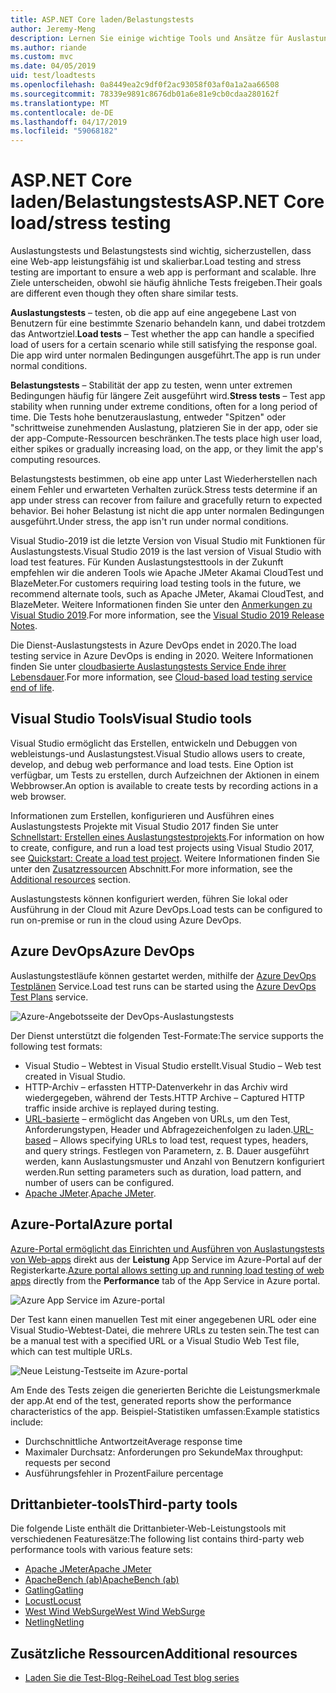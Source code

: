 ```yaml
---
title: ASP.NET Core laden/Belastungstests
author: Jeremy-Meng
description: Lernen Sie einige wichtige Tools und Ansätze für Auslastungstests und Belastungstests in ASP.NET Core-apps.
ms.author: riande
ms.custom: mvc
ms.date: 04/05/2019
uid: test/loadtests
ms.openlocfilehash: 0a8449ea2c9df0f2ac93058f03af0a1a2aa66508
ms.sourcegitcommit: 78339e9891c8676db01a6e81e9cb0cdaa280162f
ms.translationtype: MT
ms.contentlocale: de-DE
ms.lasthandoff: 04/17/2019
ms.locfileid: "59068182"
---
```

# <a name="aspnet-core-loadstress-testing"></a><span data-ttu-id="bcbfe-103">ASP.NET Core laden/Belastungstests</span><span class="sxs-lookup"><span data-stu-id="bcbfe-103">ASP.NET Core load/stress testing</span></span>

<span data-ttu-id="bcbfe-104">Auslastungstests und Belastungstests sind wichtig, sicherzustellen, dass eine Web-app leistungsfähig ist und skalierbar.</span><span class="sxs-lookup"><span data-stu-id="bcbfe-104">Load testing and stress testing are important to ensure a web app is performant and scalable.</span></span> <span data-ttu-id="bcbfe-105">Ihre Ziele unterscheiden, obwohl sie häufig ähnliche Tests freigeben.</span><span class="sxs-lookup"><span data-stu-id="bcbfe-105">Their goals are different even though they often share similar tests.</span></span>

<span data-ttu-id="bcbfe-106">**Auslastungstests** &ndash; testen, ob die app auf eine angegebene Last von Benutzern für eine bestimmte Szenario behandeln kann, und dabei trotzdem das Antwortziel.</span><span class="sxs-lookup"><span data-stu-id="bcbfe-106">**Load tests** &ndash; Test whether the app can handle a specified load of users for a certain scenario while still satisfying the response goal.</span></span> <span data-ttu-id="bcbfe-107">Die app wird unter normalen Bedingungen ausgeführt.</span><span class="sxs-lookup"><span data-stu-id="bcbfe-107">The app is run under normal conditions.</span></span>

<span data-ttu-id="bcbfe-108">**Belastungstests** &ndash; Stabilität der app zu testen, wenn unter extremen Bedingungen häufig für längere Zeit ausgeführt wird.</span><span class="sxs-lookup"><span data-stu-id="bcbfe-108">**Stress tests** &ndash; Test app stability when running under extreme conditions, often for a long period of time.</span></span> <span data-ttu-id="bcbfe-109">Die Tests hohe benutzerauslastung, entweder "Spitzen" oder "schrittweise zunehmenden Auslastung, platzieren Sie in der app, oder sie der app-Compute-Ressourcen beschränken.</span><span class="sxs-lookup"><span data-stu-id="bcbfe-109">The tests place high user load, either spikes or gradually increasing load, on the app, or they limit the app's computing resources.</span></span>

<span data-ttu-id="bcbfe-110">Belastungstests bestimmen, ob eine app unter Last Wiederherstellen nach einem Fehler und erwarteten Verhalten zurück.</span><span class="sxs-lookup"><span data-stu-id="bcbfe-110">Stress tests determine if an app under stress can recover from failure and gracefully return to expected behavior.</span></span> <span data-ttu-id="bcbfe-111">Bei hoher Belastung ist nicht die app unter normalen Bedingungen ausgeführt.</span><span class="sxs-lookup"><span data-stu-id="bcbfe-111">Under stress, the app isn't run under normal conditions.</span></span>

<span data-ttu-id="bcbfe-112">Visual Studio-2019 ist die letzte Version von Visual Studio mit Funktionen für Auslastungstests.</span><span class="sxs-lookup"><span data-stu-id="bcbfe-112">Visual Studio 2019 is the last version of Visual Studio with load test features.</span></span> <span data-ttu-id="bcbfe-113">Für Kunden Auslastungstesttools in der Zukunft empfehlen wir die anderen Tools wie Apache JMeter Akamai CloudTest und BlazeMeter.</span><span class="sxs-lookup"><span data-stu-id="bcbfe-113">For customers requiring load testing tools in the future, we recommend alternate tools, such as Apache JMeter, Akamai CloudTest, and BlazeMeter.</span></span> <span data-ttu-id="bcbfe-114">Weitere Informationen finden Sie unter den [Anmerkungen zu Visual Studio 2019](/visualstudio/releases/2019/release-notes#test-tools).</span><span class="sxs-lookup"><span data-stu-id="bcbfe-114">For more information, see the [Visual Studio 2019 Release Notes](/visualstudio/releases/2019/release-notes#test-tools).</span></span>

<span data-ttu-id="bcbfe-115">Die Dienst-Auslastungstests in Azure DevOps endet in 2020.</span><span class="sxs-lookup"><span data-stu-id="bcbfe-115">The load testing service in Azure DevOps is ending in 2020.</span></span> <span data-ttu-id="bcbfe-116">Weitere Informationen finden Sie unter [cloudbasierte Auslastungstests Service Ende ihrer Lebensdauer](https://devblogs.microsoft.com/devops/cloud-based-load-testing-service-eol/).</span><span class="sxs-lookup"><span data-stu-id="bcbfe-116">For more information, see [Cloud-based load testing service end of life](https://devblogs.microsoft.com/devops/cloud-based-load-testing-service-eol/).</span></span>

## <a name="visual-studio-tools"></a><span data-ttu-id="bcbfe-117">Visual Studio Tools</span><span class="sxs-lookup"><span data-stu-id="bcbfe-117">Visual Studio tools</span></span>

<span data-ttu-id="bcbfe-118">Visual Studio ermöglicht das Erstellen, entwickeln und Debuggen von webleistungs-und Auslastungstest.</span><span class="sxs-lookup"><span data-stu-id="bcbfe-118">Visual Studio allows users to create, develop, and debug web performance and load tests.</span></span> <span data-ttu-id="bcbfe-119">Eine Option ist verfügbar, um Tests zu erstellen, durch Aufzeichnen der Aktionen in einem Webbrowser.</span><span class="sxs-lookup"><span data-stu-id="bcbfe-119">An option is available to create tests by recording actions in a web browser.</span></span>

<span data-ttu-id="bcbfe-120">Informationen zum Erstellen, konfigurieren und Ausführen eines Auslastungstests Projekte mit Visual Studio 2017 finden Sie unter [Schnellstart: Erstellen eines Auslastungstestprojekts](/visualstudio/test/quickstart-create-a-load-test-project?view=vs-2017).</span><span class="sxs-lookup"><span data-stu-id="bcbfe-120">For information on how to create, configure, and run a load test projects using Visual Studio 2017, see [Quickstart: Create a load test project](/visualstudio/test/quickstart-create-a-load-test-project?view=vs-2017).</span></span> <span data-ttu-id="bcbfe-121">Weitere Informationen finden Sie unter den [Zusatzressourcen](#additional-resources) Abschnitt.</span><span class="sxs-lookup"><span data-stu-id="bcbfe-121">For more information, see the [Additional resources](#additional-resources) section.</span></span>

<span data-ttu-id="bcbfe-122">Auslastungstests können konfiguriert werden, führen Sie lokal oder Ausführung in der Cloud mit Azure DevOps.</span><span class="sxs-lookup"><span data-stu-id="bcbfe-122">Load tests can be configured to run on-premise or run in the cloud using Azure DevOps.</span></span>

## <a name="azure-devops"></a><span data-ttu-id="bcbfe-123">Azure DevOps</span><span class="sxs-lookup"><span data-stu-id="bcbfe-123">Azure DevOps</span></span>

<span data-ttu-id="bcbfe-124">Auslastungstestläufe können gestartet werden, mithilfe der [Azure DevOps Testplänen](/azure/devops/test/load-test/index?view=vsts) Service.</span><span class="sxs-lookup"><span data-stu-id="bcbfe-124">Load test runs can be started using the [Azure DevOps Test Plans](/azure/devops/test/load-test/index?view=vsts) service.</span></span>

![Azure-Angebotsseite der DevOps-Auslastungstests](./load-tests/_static/azure-devops-load-test.png)

<span data-ttu-id="bcbfe-126">Der Dienst unterstützt die folgenden Test-Formate:</span><span class="sxs-lookup"><span data-stu-id="bcbfe-126">The service supports the following test formats:</span></span>

* <span data-ttu-id="bcbfe-127">Visual Studio &ndash; Webtest in Visual Studio erstellt.</span><span class="sxs-lookup"><span data-stu-id="bcbfe-127">Visual Studio &ndash; Web test created in Visual Studio.</span></span>
* <span data-ttu-id="bcbfe-128">HTTP-Archiv &ndash; erfassten HTTP-Datenverkehr in das Archiv wird wiedergegeben, während der Tests.</span><span class="sxs-lookup"><span data-stu-id="bcbfe-128">HTTP Archive &ndash; Captured HTTP traffic inside archive is replayed during testing.</span></span>
* <span data-ttu-id="bcbfe-129">[URL-basierte](/azure/devops/test/load-test/get-started-simple-cloud-load-test?view=vsts) &ndash; ermöglicht das Angeben von URLs, um den Test, Anforderungstypen, Header und Abfragezeichenfolgen zu laden.</span><span class="sxs-lookup"><span data-stu-id="bcbfe-129">[URL-based](/azure/devops/test/load-test/get-started-simple-cloud-load-test?view=vsts) &ndash; Allows specifying URLs to load test, request types, headers, and query strings.</span></span> <span data-ttu-id="bcbfe-130">Festlegen von Parametern, z. B. Dauer ausgeführt werden, kann Auslastungsmuster und Anzahl von Benutzern konfiguriert werden.</span><span class="sxs-lookup"><span data-stu-id="bcbfe-130">Run setting parameters such as duration, load pattern, and number of users can be configured.</span></span>
* <span data-ttu-id="bcbfe-131">[Apache JMeter](https://jmeter.apache.org/).</span><span class="sxs-lookup"><span data-stu-id="bcbfe-131">[Apache JMeter](https://jmeter.apache.org/).</span></span>

## <a name="azure-portal"></a><span data-ttu-id="bcbfe-132">Azure-Portal</span><span class="sxs-lookup"><span data-stu-id="bcbfe-132">Azure portal</span></span>

<span data-ttu-id="bcbfe-133">[Azure-Portal ermöglicht das Einrichten und Ausführen von Auslastungstests von Web-apps](/azure/devops/test/load-test/app-service-web-app-performance-test?view=vsts) direkt aus der **Leistung** App Service im Azure-Portal auf der Registerkarte.</span><span class="sxs-lookup"><span data-stu-id="bcbfe-133">[Azure portal allows setting up and running load testing of web apps](/azure/devops/test/load-test/app-service-web-app-performance-test?view=vsts) directly from the **Performance** tab of the App Service in Azure portal.</span></span>

![Azure App Service im Azure-portal](./load-tests/_static/azure-appservice-perf-test.png)

<span data-ttu-id="bcbfe-135">Der Test kann einen manuellen Test mit einer angegebenen URL oder eine Visual Studio-Webtest-Datei, die mehrere URLs zu testen sein.</span><span class="sxs-lookup"><span data-stu-id="bcbfe-135">The test can be a manual test with a specified URL or a Visual Studio Web Test file, which can test multiple URLs.</span></span>

![Neue Leistung-Testseite im Azure-portal](./load-tests/_static/azure-appservice-perf-test-config.png)

<span data-ttu-id="bcbfe-137">Am Ende des Tests zeigen die generierten Berichte die Leistungsmerkmale der app.</span><span class="sxs-lookup"><span data-stu-id="bcbfe-137">At end of the test, generated reports show the performance characteristics of the app.</span></span> <span data-ttu-id="bcbfe-138">Beispiel-Statistiken umfassen:</span><span class="sxs-lookup"><span data-stu-id="bcbfe-138">Example statistics include:</span></span>

* <span data-ttu-id="bcbfe-139">Durchschnittliche Antwortzeit</span><span class="sxs-lookup"><span data-stu-id="bcbfe-139">Average response time</span></span>
* <span data-ttu-id="bcbfe-140">Maximaler Durchsatz: Anforderungen pro Sekunde</span><span class="sxs-lookup"><span data-stu-id="bcbfe-140">Max throughput: requests per second</span></span>
* <span data-ttu-id="bcbfe-141">Ausführungsfehler in Prozent</span><span class="sxs-lookup"><span data-stu-id="bcbfe-141">Failure percentage</span></span>

## <a name="third-party-tools"></a><span data-ttu-id="bcbfe-142">Drittanbieter-tools</span><span class="sxs-lookup"><span data-stu-id="bcbfe-142">Third-party tools</span></span>

<span data-ttu-id="bcbfe-143">Die folgende Liste enthält die Drittanbieter-Web-Leistungstools mit verschiedenen Featuresätze:</span><span class="sxs-lookup"><span data-stu-id="bcbfe-143">The following list contains third-party web performance tools with various feature sets:</span></span>

* [<span data-ttu-id="bcbfe-144">Apache JMeter</span><span class="sxs-lookup"><span data-stu-id="bcbfe-144">Apache JMeter</span></span>](https://jmeter.apache.org/)
* [<span data-ttu-id="bcbfe-145">ApacheBench (ab)</span><span class="sxs-lookup"><span data-stu-id="bcbfe-145">ApacheBench (ab)</span></span>](https://httpd.apache.org/docs/2.4/programs/ab.html)
* [<span data-ttu-id="bcbfe-146">Gatling</span><span class="sxs-lookup"><span data-stu-id="bcbfe-146">Gatling</span></span>](https://gatling.io/)
* [<span data-ttu-id="bcbfe-147">Locust</span><span class="sxs-lookup"><span data-stu-id="bcbfe-147">Locust</span></span>](https://locust.io/)
* [<span data-ttu-id="bcbfe-148">West Wind WebSurge</span><span class="sxs-lookup"><span data-stu-id="bcbfe-148">West Wind WebSurge</span></span>](http://websurge.west-wind.com/)
* [<span data-ttu-id="bcbfe-149">Netling</span><span class="sxs-lookup"><span data-stu-id="bcbfe-149">Netling</span></span>](https://github.com/hallatore/Netling)

## <a name="additional-resources"></a><span data-ttu-id="bcbfe-150">Zusätzliche Ressourcen</span><span class="sxs-lookup"><span data-stu-id="bcbfe-150">Additional resources</span></span>

* [<span data-ttu-id="bcbfe-151">Laden Sie die Test-Blog-Reihe</span><span class="sxs-lookup"><span data-stu-id="bcbfe-151">Load Test blog series</span></span>](https://blogs.msdn.microsoft.com/charles_sterling/2015/06/01/load-test-series-part-i-creating-web-performance-tests-for-a-load-test/)
